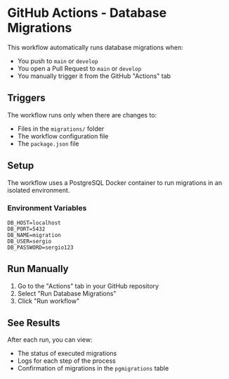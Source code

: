 # GitHub Actions - Database Migrations

This workflow automatically runs database migrations when:

- You push to `main` or `develop`
- You open a Pull Request to `main` or `develop`
- You manually trigger it from the GitHub "Actions" tab

## Triggers

The workflow runs only when there are changes to:

- Files in the `migrations/` folder
- The workflow configuration file
- The `package.json` file

## Setup

The workflow uses a PostgreSQL Docker container to run migrations in an isolated environment.

### Environment Variables

```env
DB_HOST=localhost
DB_PORT=5432
DB_NAME=migration
DB_USER=sergio
DB_PASSWORD=sergio123
```

## Run Manually

1. Go to the "Actions" tab in your GitHub repository
2. Select "Run Database Migrations"
3. Click "Run workflow"

## See Results

After each run, you can view:

- The status of executed migrations
- Logs for each step of the process
- Confirmation of migrations in the `pgmigrations` table

